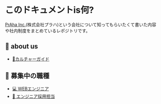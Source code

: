 # このドキュメントis何?
[PrAha Inc.](https://www.praha-inc.com/)(株式会社プラハ)という会社について知ってもらいたくて書いた内容や社内制度をまとめているレポジトリです。

## 👀 about us
- [🎪カルチャーガイド](./カルチャーガイド.md)

## 👐 募集中の職種
- [💻 WEBエンジニア](./採用_WEBエンジニアの採用要件.md)
- [🤝 エンジニア採用担当](./採用_エンジニア採用担当の採用要件.md)
